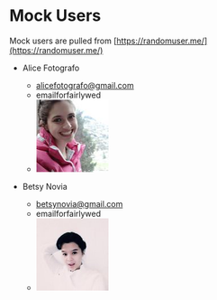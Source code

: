# Mock Users
Mock users are pulled from [https://randomuser.me/](https://randomuser.me/)

* Alice Fotografo
  * alicefotografo@gmail.com
  * emailforfairlywed
  * ![Alice Fotografo](84.jpg)

* Betsy Novia
  * betsynovia@gmail.com
  * emailforfairlywed
  * ![Betsy Novia](5.jpg)